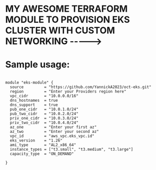 # MY AWESOME TERRAFORM MODULE TO PROVISION EKS CLUSTER WITH CUSTOM NETWORKING  ----->

# Sample usage:

~~~ 

module "eks-module" {
  source         = "https://github.com/YannickA2023/oct-eks.git"
  region         = "Enter your Providers region here"
  vpc_cidr       = "10.0.0.0/16"
  dns_hostnames  = true
  dns_support    = true
  pub_one_cidr   = "10.0.1.0/24"
  pub_two_cidr   = "10.0.2.0/24"
  priv_one_cidr  = "10.0.3.0/24"
  priv_two_cidr  = "10.0.4.0/24"
  az_one         = "Enter your first az"
  az_two         = "Enter your second az"
  vpc_id         = "aws_vpc.eks_vpc.id"
  eks_version    = "1.26"
  ami_type       = "AL2_x86_64"
  instance_types = ["t3.small", "t3.medium", "t3.large"]
  capacity_type  = "ON_DEMAND"

}

~~~
